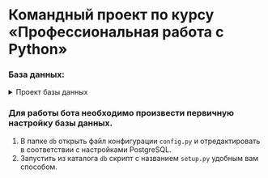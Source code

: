 # Командный проект по курсу «Профессиональная работа с Python»

### База данных:

<details>
  <summary> Проект базы данных</summary>
  ![image](https://github.com)
</details>

### Для работы бота необходимо произвести первичную настройку базы данных.
1. В папке `db` открыть файл конфигурации `config.py` и отредактировать в соответствии с настройками PostgreSQL.
2. Запустить из каталога `db` скрипт с названием `setup.py` удобным вам способом.
